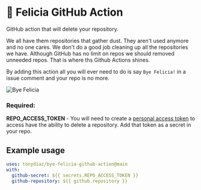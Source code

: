 # 👋 Felicia GitHub Action

GitHub action that will delete your repository. 

We all have them repositories that gather dust. They aren't used anymore and no one cares. We don't do a good job cleaning up all the repositories we have. Although GitHub has no limit on repos we should removed unneeded repos. That is where ths Github Actions shines.

By adding this action all you will ever need to do is say `Bye Felicia!` in a issue comment and your repo is no more. 

![Bye Felicia](https://media.giphy.com/media/SZioIIBxB7QRy/giphy.gif)

### Required:
  **REPO_ACCESS_TOKEN** - You will need to create a [personal access token](https://docs.github.com/en/github/authenticating-to-github/creating-a-personal-access-token) to access have the ability to delete a repository. Add that token as a secret in your repo.

## Example usage
```yaml
uses: tonydiaz/bye-felicia-github-action@main
with:
  github-secret: ${{ secrets.REPO_ACCESS_TOKEN }}
  github-repository: ${{ github.repository }}
```